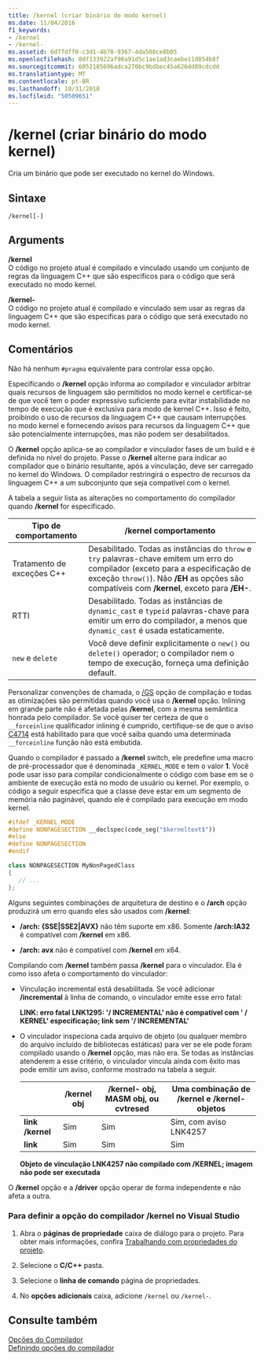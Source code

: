 ```yaml
---
title: /kernel (criar binário do modo kernel)
ms.date: 11/04/2016
f1_keywords:
- /kernel
- /kernel-
ms.assetid: 6d7fdff0-c3d1-4b78-9367-4da588ce8b05
ms.openlocfilehash: 0df133922af90a91d5c1ae1ad3caebe11d854b8f
ms.sourcegitcommit: 6052185696adca270bc9bdbec45a626dd89cdcdd
ms.translationtype: MT
ms.contentlocale: pt-BR
ms.lasthandoff: 10/31/2018
ms.locfileid: "50509651"
---
```

# <a name="kernel-create-kernel-mode-binary"></a>/kernel (criar binário do modo kernel)

Cria um binário que pode ser executado no kernel do Windows.

## <a name="syntax"></a>Sintaxe

```
/kernel[-]
```

## <a name="arguments"></a>Arguments

**/kernel**<br/>
O código no projeto atual é compilado e vinculado usando um conjunto de regras da linguagem C++ que são específicos para o código que será executado no modo kernel.

**/kernel-**<br/>
O código no projeto atual é compilado e vinculado sem usar as regras da linguagem C++ que são específicas para o código que será executado no modo kernel.

## <a name="remarks"></a>Comentários

Não há nenhum `#pragma` equivalente para controlar essa opção.

Especificando o **/kernel** opção informa ao compilador e vinculador arbitrar quais recursos de linguagem são permitidos no modo kernel e certificar-se de que você tem o poder expressivo suficiente para evitar instabilidade no tempo de execução que é exclusiva para modo de kernel C++. Isso é feito, proibindo o uso de recursos da linguagem C++ que causam interrupções no modo kernel e fornecendo avisos para recursos da linguagem C++ que são potencialmente interrupções, mas não podem ser desabilitados.

O **/kernel** opção aplica-se ao compilador e vinculador fases de um build e é definida no nível do projeto. Passe o **/kernel** alterne para indicar ao compilador que o binário resultante, após a vinculação, deve ser carregado no kernel do Windows. O compilador restringirá o espectro de recursos da linguagem C++ a um subconjunto que seja compatível com o kernel.

A tabela a seguir lista as alterações no comportamento do compilador quando **/kernel** for especificado.

|Tipo de comportamento|**/kernel** comportamento|
|-------------------|---------------------------|
|Tratamento de exceções C++|Desabilitado. Todas as instâncias do `throw` e `try` palavras-chave emitem um erro do compilador (exceto para a especificação de exceção `throw()`). Não **/EH** as opções são compatíveis com **/kernel**, exceto para **/EH-**.|
|RTTI|Desabilitado. Todas as instâncias de `dynamic_cast` e `typeid` palavras-chave para emitir um erro do compilador, a menos que `dynamic_cast` é usada estaticamente.|
|`new` e `delete`|Você deve definir explicitamente o `new()` ou `delete()` operador; o compilador nem o tempo de execução, forneça uma definição default.|

Personalizar convenções de chamada, o [/GS](../../build/reference/gs-buffer-security-check.md) opção de compilação e todas as otimizações são permitidas quando você usa o **/kernel** opção. Inlining em grande parte não é afetada pelas **/kernel**, com a mesma semântica honrada pelo compilador. Se você quiser ter certeza de que o `__forceinline` qualificador inlining é cumprido, certifique-se de que o aviso [C4714](../../error-messages/compiler-warnings/compiler-warning-level-4-c4714.md) está habilitado para que você saiba quando uma determinada `__forceinline` função não está embutida.

Quando o compilador é passado a **/kernel** switch, ele predefine uma macro de pré-processador que é denominada `_KERNEL_MODE` e tem o valor **1**. Você pode usar isso para compilar condicionalmente o código com base em se o ambiente de execução está no modo de usuário ou kernel. Por exemplo, o código a seguir especifica que a classe deve estar em um segmento de memória não paginável, quando ele é compilado para execução em modo kernel.

```cpp
#ifdef _KERNEL_MODE
#define NONPAGESECTION __declspec(code_seg("$kerneltext$"))
#else
#define NONPAGESECTION
#endif

class NONPAGESECTION MyNonPagedClass
{
   // ...
};
```

Alguns seguintes combinações de arquitetura de destino e o **/arch** opção produzirá um erro quando eles são usados com **/kernel**:

- **/arch: {SSE&#124;SSE2&#124;AVX}** não têm suporte em x86. Somente **/arch:IA32** é compatível com **/kernel** em x86.

- **/arch: avx** não é compatível com **/kernel** em x64.

Compilando com **/kernel** também passa **/kernel** para o vinculador. Ela é como isso afeta o comportamento do vinculador:

- Vinculação incremental está desabilitada. Se você adicionar **/incremental** à linha de comando, o vinculador emite esse erro fatal:

   **LINK: erro fatal LNK1295: '/ INCREMENTAL' não é compatível com ' / KERNEL' especificação; link sem '/ INCREMENTAL'**

- O vinculador inspeciona cada arquivo de objeto (ou qualquer membro do arquivo incluído de bibliotecas estáticas) para ver se ele pode foram compilado usando o **/kernel** opção, mas não era. Se todas as instâncias atenderem a esse critério, o vinculador vincula ainda com êxito mas pode emitir um aviso, conforme mostrado na tabela a seguir.

   ||**/kernel** obj|**/kernel-** obj, MASM obj, ou cvtresed|Uma combinação de **/kernel** e **/kernel-** objetos|
   |-|----------------------|-----------------------------------------------|-------------------------------------------------|
   |**link /kernel**|Sim|Sim|Sim, com aviso LNK4257|
   |**link**|Sim|Sim|Sim|

   **Objeto de vinculação LNK4257 não compilado com /KERNEL; imagem não pode ser executada**

O **/kernel** opção e a **/driver** opção operar de forma independente e não afeta a outra.

### <a name="to-set-the-kernel-compiler-option-in-visual-studio"></a>Para definir a opção do compilador /kernel no Visual Studio

1. Abra o **páginas de propriedade** caixa de diálogo para o projeto. Para obter mais informações, confira [Trabalhando com propriedades do projeto](../../ide/working-with-project-properties.md).

1. Selecione o **C/C++** pasta.

1. Selecione o **linha de comando** página de propriedades.

1. No **opções adicionais** caixa, adicione `/kernel` ou `/kernel-`.

## <a name="see-also"></a>Consulte também

[Opções do Compilador](../../build/reference/compiler-options.md)<br/>
[Definindo opções do compilador](../../build/reference/setting-compiler-options.md)